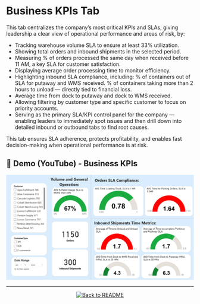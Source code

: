 # Business KPIs Tab

This tab centralizes the company’s most critical KPIs and SLAs, giving leadership a clear view of operational performance and areas of risk, by:
- Tracking warehouse volume SLA to ensure at least 33% utilization.
- Showing total orders and inbound shipments in the selected period.
- Measuring % of orders processed the same day when received before 11 AM, a key SLA for customer satisfaction.
- Displaying average order processing time to monitor efficiency.
- Highlighting inbound SLA compliance, including:
% of containers out of SLA for putaway and WMS received.
% of containers taking more than 2 hours to unload — directly tied to financial loss.
- Average time from dock to putaway and dock to WMS received.
- Allowing filtering by customer type and specific customer to focus on priority accounts.
- Serving as the primary SLA/KPI control panel for the company — enabling leaders to immediately spot issues and then drill down into detailed inbound or outbound tabs to find root causes.

This tab ensures SLA adherence, protects profitability, and enables fast decision-making when operational performance is at risk.

## 🎥 Demo (YouTube) - Business KPIs

[![Watch the video](/Dashboard%20Screenshots/Business%20KPIs%20Tab%20Screenshot.png)](https://youtu.be/FTNQjMHFVyg)

---

<p align="center">
  <a href="/README.md">
    <img src="https://img.shields.io/badge/⬅️%20Back%20to%20README-2C3E50?style=for-the-badge&logo=github&logoColor=white" alt="Back to README">
  </a>
</p>
